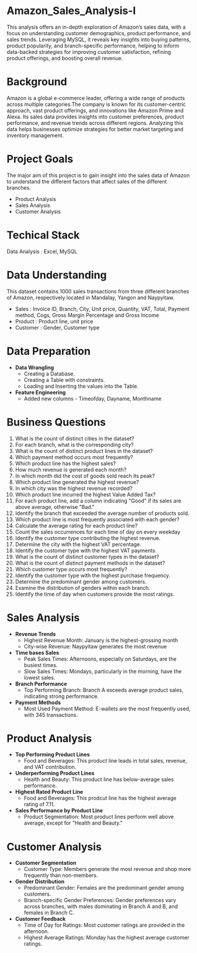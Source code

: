 # Amazon_Sales_Analysis-I
This analysis offers an in-depth exploration of Amazon’s sales data, with a focus on understanding customer demographics, product performance, and sales trends. Leveraging MySQL, it reveals key insights into buying patterns, product popularity, and branch-specific performance, helping to inform data-backed strategies for improving customer satisfaction, refining product offerings, and boosting overall revenue.

# Background
Amazon is a global e-commerce leader, offering a wide range of products across multiple categories.The company is known for its customer-centric approach, vast product offerings, and innovations like Amazon Prime and Alexa. Its sales data provides insights into customer preferences, product performance, and revenue trends across different regions. Analyzing this data helps businesses optimize strategies for better market targeting and inventory management.

# Project Goals
The major aim of this project is to gain insight into the sales data of Amazon to understand the different factors that affect sales of the different branches.
- Product Analysis
- Sales Analysis
- Customer Analysis

# Techical Stack
Data Analysis : Excel, MySQL

# Data Understanding
This dataset contains 1000 sales transactions from three different branches of Amazon, respectively located in Mandalay, Yangon and Naypyitaw.
- Sales  : Invoice ID, Branch, City, Unit price, Quantity, VAT,  Total, Payment  method, Cogs, Gross Margin Percentage and Gross Income
- Product : Product line, unit price
- Customer : Gender, Customer type

# Data Preparation
- **Data Wrangling**
   - Creating a Database.
   - Creating a Table with constraints.
   - Loading and Inserting the values into the Table.
- **Feature Engineering**
   - Added new columns - Timeofday, Dayname, Monthname
 
# Business Questions
1. What is the count of distinct cities in the dataset?
2. For each branch, what is the corresponding city?
3. What is the count of distinct product lines in the dataset?
4. Which payment method occurs most frequently?
5. Which product line has the highest sales?
6. How much revenue is generated each month?
7. In which month did the cost of goods sold reach its peak?
8. Which product line generated the highest revenue?
9. In which city was the highest revenue recorded?
10. Which product line incurred the highest Value Added Tax?
11. For each product line, add a column indicating "Good" if its sales are above average, otherwise "Bad."
12. Identify the branch that exceeded the average number of products sold.
13. Which product line is most frequently associated with each gender?
14. Calculate the average rating for each product line?
15. Count the sales occurrences for each time of day on every weekday
16. Identify the customer type contributing the highest revenue.
17. Determine the city with the highest VAT percentage.
18. Identify the customer type with the highest VAT payments.
19. What is the count of distinct customer types in the dataset?
20. What is the count of distinct payment methods in the dataset?
21. Which customer type occurs most frequently?
22. Identify the customer type with the highest purchase frequency.
23. Determine the predominant gender among customers.
24. Examine the distribution of genders within each branch.
25. Identify the time of day when customers provide the most ratings.

# Sales Analysis
- **Revenue Trends**
  - Highest Revenue Month: January is the highest-grossing month
  - City-wise Revenue: Naypyitaw generates the most revenue
- **Time bases Sales**
  - Peak Sales Times: Afternoons, especially on Saturdays, are the busiest times.
  - Slow Sales Times: Mondays, particularly in the morning, have the lowest sales.
- **Branch Performance**
  - Top Performing Branch: Branch A exceeds average product sales, indicating strong performance.
- **Payment Methods**
  - Most Used Payment Method: E-wallets are the most frequently used, with 345 transactions.

# Product Analysis
- **Top Performing Product Lines**
  - Food and Beverages: This product line leads in total sales, revenue, and VAT contribution.
- **Underperforming Product Lines**
  - Health and Beauty: This product line has below-average sales performance.
- **Highest Rated Product Line**
  - Food and Beverages: This prodcut line has the highest average rating of 7.11.
- **Sales Performance by Product Line**
  - Product Segmentation: Most product lines perform well above average, except for "Health and Beauty."

# Customer Analysis
- **Customer Segmentation**
  - Customer Type: Members generate the most revenue and shop more frequently than non-members.
- **Gender Distribution**
  - Predominant Gender: Females are the predominant gender among customers.
  - Branch-specific Gender Preferences: Gender preferences vary across branches, with males dominating in Branch A and B, and females in Branch C.
- **Customer Feedback**
  - Time of Day for Ratings: Most customer ratings are provided in the afternoon.
  - Highest Average Ratings: Monday has the highest average customer ratings.







